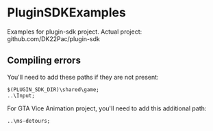 # PluginSDKExamples
Examples for plugin-sdk project. Actual project: github.com/DK22Pac/plugin-sdk

## Compiling errors
You'll need to add these paths if they are not present: 

```
$(PLUGIN_SDK_DIR)\shared\game;
..\Input;
```

For GTA Vice Animation project, you'll need to add this additional path:

```
..\ms-detours;
```
